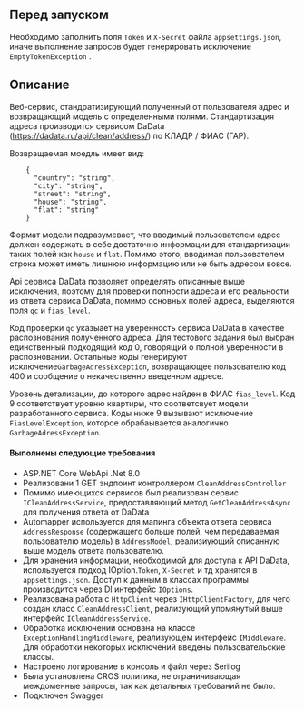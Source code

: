 ## Перед запуском
Необходимо заполнить поля `Token` и `X-Secret` файла `appsettings.json`, иначе выполнение запросов будет генерировать исключение  `EmptyTokenException` .

## Описание

Веб-сервис,  стандратизирующий полученный от пользователя адрес и возвращающий модель с определенными полями. Стандартизация адреса производится сервисом DaData (<https://dadata.ru/api/clean/address/>) по КЛАДР / ФИАС (ГАР).

Возвращаемая моедль имеет вид:
```
    {
      "country": "string",
      "city": "string",
      "street": "string",
      "house": "string",
      "flat": "string"
    }
```


Формат модели подразумевает, что вводимый пользователем адрес должен содержать в себе достаточно информации для стандартизации таких полей как `house` и `flat`. Помимо этого, вводимая пользователем строка может иметь лишнюю информацию или не быть адресом вовсе.

Api сервиса DaData позволяет определять описанные выше исключения, поэтому для проверки полности адреса и его реальности из ответа сервиса DaData, помимо основных полей адреса, выделяются поля `qc` и `fias_level`.


Код проверки `qc` указыает на уверенность сервиса DaData в качестве распознования полученного адреса. Для тестового задания был выбран единственный подходящий код 0, говорящий о полной уверенности в распозновании. Остальные коды генерируют исключение`GarbageAdressException`, возвращающее пользователю код 400 и сообщение о некачественно введенном адресе.


Уровень детализации, до которого адрес найден в ФИАС `fias_level`. Код 9 соответствует уровню квартиры, что соответсвует модели разработанного сервиса. Коды ниже 9 вызывают исключение `FiasLevelException`, которое обрабаывается аналогично `GarbageAdressException`.


####  Выполнены  следующие требования

- ASP.NET Core WebApi 
	.Net 8.0
- Реализовани 1 GET эндпоинт контроллером `CleanAddressController`
- Помимо имеющихся сервисов был реализован сервис `ICleanAddressService`, предоставляющий метод `GetCleanAddressAsync` для получения ответа от DaData
- Automapper используется для мапинга объекта ответа сервиса `AddressResponse` (содержащего больше полей, чем передаваемая пользователю модель) в `AddressModel`, реализиующий описанную выше модель ответа пользователю.
- Для хранения информации, необходимой для доступа к API DaData, используется подход IOption.`Token`, `X-Secret` и тд хранятся в `appsettings.json`. Доступ к данным в классах программы производится через DI интерфейс `IOptions`.
- Реализована работа с `HttpClient` через `IHttpClientFactory`, для чего создан класс `CleanAddressClient`, реализующий упомянутый выше интерфейс `ICleanAddressService`.
- Обработка исключений основана на классе  `ExceptionHandlingMiddleware`, реализующем интерфейс `IMiddleware`. Для обработки некоторых исключений введены пользовательские классы.
- Настроено логирование в консоль и файл через Serilog
- Была установлена CROS политика, не ограничивающая междоменные запросы, так как детальных требований не было.
- Подключен Swagger

